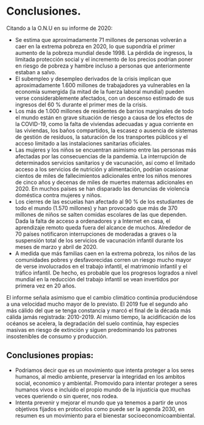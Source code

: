 # Conclusiones.
Citando a la O.N.U en su informe de 2020:
* Se estima que aproximadamente 71 millones de personas volverán a caer en la extrema pobreza en 2020, lo que supondría el primer aumento de la pobreza mundial desde 1998. La pérdida de ingresos, la limitada protección social y el incremento de los precios podrían poner en riesgo de pobreza y hambre incluso a personas que anteriormente estaban a salvo.
* El subempleo y desempleo derivados de la crisis implican que aproximadamente 1.600 millones de trabajadores ya vulnerables en la economía sumergida (la mitad de la fuerza laboral mundial) pueden verse considerablemente afectados, con un descenso estimado de sus ingresos del 60 % durante el primer mes de la crisis.
* Los más de 1.000 millones de residentes de barrios marginales de todo el mundo están en grave situación de riesgo a causa de los efectos de la COVID-19, como la falta de viviendas adecuadas y agua corriente en las viviendas, los baños compartidos, la escasez o ausencia de sistemas de gestión de residuos, la saturación de los transportes públicos y el acceso limitado a las instalaciones sanitarias oficiales.
* Las mujeres y los niños se encuentran asimismo entre las personas más afectadas por las consecuencias de la pandemia. La interrupción de determinados servicios sanitarios y de vacunación, así como el limitado acceso a los servicios de nutrición y alimentación, podrían ocasionar cientos de miles de fallecimientos adicionales entre los niños menores de cinco años y decenas de miles de muertes maternas adicionales en 2020. En muchos países se han disparado las denuncias de violencia doméstica contra mujeres y niños.
* Los cierres de las escuelas han afectado al 90 % de los estudiantes de todo el mundo (1.570 millones) y han provocado que más de 370 millones de niños se salten comidas escolares de las que dependen. Dada la falta de acceso a ordenadores y a Internet en casa, el aprendizaje remoto queda fuera del alcance de muchos. Alrededor de 70 países notificaron interrupciones de moderadas a graves o la suspensión total de los servicios de vacunación infantil durante los meses de marzo y abril de 2020.
* A medida que más familias caen en la extrema pobreza, los niños de las comunidades pobres y desfavorecidas corren un riesgo mucho mayor de verse involucrados en el trabajo infantil, el matrimonio infantil y el tráfico infantil. De hecho, es probable que los progresos logrados a nivel mundial en la reducción del trabajo infantil se vean invertidos por primera vez en 20 años.

El informe señala asimismo que el cambio climático continúa produciéndose a una velocidad mucho mayor de lo previsto. El 2019 fue el segundo año más cálido del que se tenga constancia y marcó el final de la década más cálida jamás registrada: 2010-2019. Al mismo tiempo, la acidificación de los océanos se acelera, la degradación del suelo continúa, hay especies masivas en riesgo de extinción y siguen predominando los patrones insostenibles de consumo y producción.
## Conclusiones propias:
* Podriamos decir que es un movimiento que intenta proteger a los seres humanos, al medio ambiente, preservar la integridad en los ambitos social, economico y ambiental. Promovido para intentar proteger a seres humanos vivos e incluido el propio mundo de la injusticia que muchas veces queriendo o sin querer, nos rodea.
* Intenta prevenir y mejorar el mundo que ya tenemos a partir de unos objetivos fijados en protocolos como puede ser la agenda 2030, en resumen es un movimiento para el bienestar socioeconomicoambiental.

